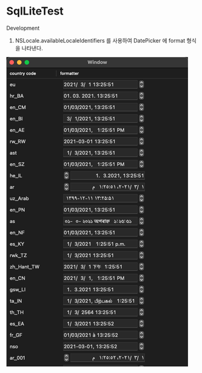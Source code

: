 # SqlLiteTest

Development

1. NSLocale.availableLocaleIdentifiers 를 사용하여 DatePicker 에 format 형식을 나타낸다.

<img src = "https://github.com/anterlee/LocaleTest/blob/main/LocaleTest/ScreenShot01.png" />
